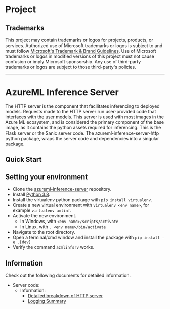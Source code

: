 # Project

## Trademarks

This project may contain trademarks or logos for projects, products, or services. Authorized use of Microsoft 
trademarks or logos is subject to and must follow 
[Microsoft's Trademark & Brand Guidelines](https://www.microsoft.com/en-us/legal/intellectualproperty/trademarks/usage/general).
Use of Microsoft trademarks or logos in modified versions of this project must not cause confusion or imply Microsoft sponsorship.
Any use of third-party trademarks or logos are subject to those third-party's policies.

----

# AzureML Inference Server

The HTTP server is the component that facilitates inferencing to deployed models. Requests made to the HTTP server run user-provided code that interfaces with the user models.
This server is used with most images in the Azure ML ecosystem, and is considered the primary component of the base image, as it contains the python assets required for inferencing.
This is the Flask server or the Sanic server code. The azureml-inference-server-http python package, wraps the server code and dependencies into a singular package.

## Quick Start

## <a name="virtualenv">Setting your environment</a>

- Clone the [azureml-inference-server](https://github.com/microsoft/azureml-inference-server) repository.
- Install [Python 3.8](https://www.python.org/downloads/).
- Install the virtualenv python package with `pip install virtualenv`.
- Create a new virtual environment with `virtualenv <env name>`, for example `virtualenv amlinf`.
- Activate the new environment.
  - In Windows, with `<env name>/scripts/activate`
  - In Linux, with `. <env name>/bin/activate`
- Navigate to the root directory.
- Open a terminal/cmd window and install the package with `pip install -e .[dev]`
- Verify the command `azmlinfsrv` works.

## Information

Check out the following documents for detailed information.

- Server code:
  - Information:
    - [Detailed breakdown of HTTP server](docs/AzureMLInferenceServer)
    - [Logging Summary](https://learn.microsoft.com/en-us/azure/machine-learning/how-to-inference-server-http#understanding-logs)
